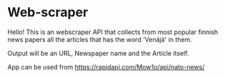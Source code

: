 # Web-scraper

Hello! This is an webscraper API that collects from most popular finnish news papers all the articles that has the word 'Venäjä' in them.

Output will be an URL, Newspaper name and the Article itself.

App can be used from https://rapidapi.com/Mow1o/api/nato-news/
